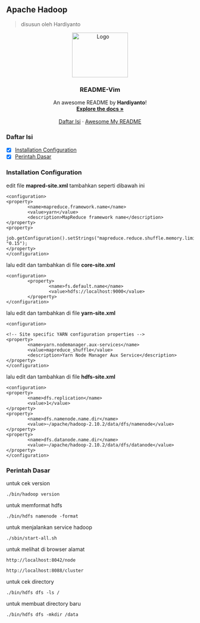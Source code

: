 ## Apache Hadoop
> disusun oleh Hardiyanto

<div align="center">
  <a href="https://hadoop.apache.org">
    <img src="https://github.com/dwiHard/five_byte.github.io/blob/master/images/hadoop.jpg" alt="Logo" width="150" height="120">
  </a>

<h3 align="center">README-Vim</h3>

  <p align="center">
    An awesome README by <b>Hardiyanto</b>!
    <br />
    <a href="https://hadoop.apache.org"><strong>Explore the docs »</strong></a>
    <br />
    <br />
    <a href="https://github.com/dwiHard/five_byte.github.io/blob/master/apache/Hadoop.md#daftar-isi">Daftar Isi</a>
    ·
    <a href="https://github.com/dwiHard/five_byte.github.io#my-repository---">Awesome My README</a>
  </p>
</div>


### Daftar Isi
* [x] [Installation Configuration](#installation-configuration)
* [x] [Perintah Dasar](#perintah-dasar)

### Installation Configuration
edit file **mapred-site.xml** tambahkan seperti dibawah ini
```
<configuration>
<property>
        <name>mapreduce.framework.name</name>
        <value>yarn</value>
        <description>MapReduce framework name</description>
</property>
<property>
        job.getConfiguration().setStrings("mapreduce.reduce.shuffle.memory.limit.percent", "0.15");
</property>
</configuration>
```
lalu edit dan tambahkan di file **core-site.xml**
```
<configuration>
        <property>
                <name>fs.default.name</name>
                <value>hdfs://localhost:9000</value>
        </property>
</configuration>
```
lalu edit dan tambahkan di file **yarn-site.xml**
```
<configuration>

<!-- Site specific YARN configuration properties -->
<property>
        <name>yarn.nodemanager.aux-services</name>
        <value>mapreduce_shuffle</value>
        <description>Yarn Node Manager Aux Service</description>
</property>
</configuration>
```
lalu edit dan tambahkan di file **hdfs-site.xml**
```
<configuration>
<property>
        <name>dfs.replication</name>
        <value>1</value>
</property>
<property>
        <name>dfs.namenode.name.dir</name>
        <value>~/apache/hadoop-2.10.2/data/dfs/namenode</value>
</property>
<property>
        <name>dfs.datanode.name.dir</name>
        <value>~/apache/hadoop-2.10.2/data/dfs/datanode</value>
</property>
</configuration>
```

### Perintah Dasar
untuk cek version
```
./bin/hadoop version
```
untuk memformat hdfs
```
./bin/hdfs namenode -format
```
untuk menjalankan service hadoop
```
./sbin/start-all.sh 
```
untuk melihat di browser alamat
```
http://localhost:8042/node
```
```
http://localhost:8088/cluster
```
untuk cek directory
```
./bin/hdfs dfs -ls /
```
untuk membuat directory baru
```
./bin/hdfs dfs -mkdir /data
```

